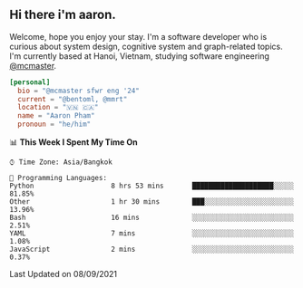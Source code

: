<h2><b>Hi there i'm aaron. </b></h2>

Welcome, hope you enjoy your stay. I'm a software developer who is curious about system design, cognitive system and graph-related topics. I'm currently based at Hanoi, Vietnam, studying software engineering [@mcmaster](https://www.mcmaster.ca/).

```toml
[personal]
  bio = "@mcmaster sfwr eng '24"
  current = "@bentoml, @mmrt"
  location = "🇻🇳 🇨🇦"
  name = "Aaron Pham"
  pronoun = "he/him"
```
<!--<img src="https://github-readme-stats.vercel.app/api?username=aarnphm&show_icons=true&count_private=true&theme=dark" height="170"/>-->
<!--<img src="https://github-readme-stats.vercel.app/api/top-langs/?username=aarnphm&layout=compact&hide=css&theme=dark" height="170" />-->

<!--START_SECTION:waka-->
📊 **This Week I Spent My Time On** 

```text
⌚︎ Time Zone: Asia/Bangkok

💬 Programming Languages: 
Python                   8 hrs 53 mins       ████████████████████░░░░░   81.85% 
Other                    1 hr 30 mins        ███░░░░░░░░░░░░░░░░░░░░░░   13.96% 
Bash                     16 mins             ░░░░░░░░░░░░░░░░░░░░░░░░░   2.51% 
YAML                     7 mins              ░░░░░░░░░░░░░░░░░░░░░░░░░   1.08% 
JavaScript               2 mins              ░░░░░░░░░░░░░░░░░░░░░░░░░   0.37%

```


 Last Updated on 08/09/2021
<!--END_SECTION:waka-->
